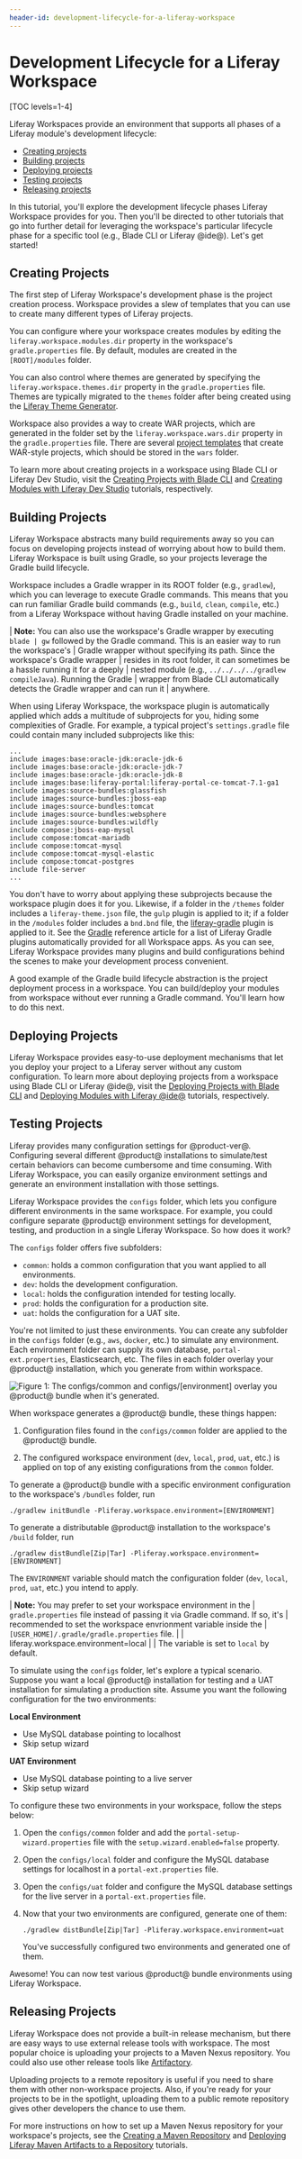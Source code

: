 ```yaml
---
header-id: development-lifecycle-for-a-liferay-workspace
---
```


# Development Lifecycle for a Liferay Workspace

[TOC levels=1-4]

Liferay Workspaces provide an environment that supports all phases of a Liferay
module's development lifecycle:

- [Creating projects](#creating-projects)
- [Building projects](#building-projects)
- [Deploying projects](#deploying-projects)
- [Testing projects](#testing-projects)
- [Releasing projects](#releasing-projects)

In this tutorial, you'll explore the development lifecycle phases Liferay
Workspace provides for you. Then you'll be directed to other tutorials that go
into further detail for leveraging the workspace's particular lifecycle phase
for a specific tool (e.g., Blade CLI or Liferay @ide@). Let's get started!

## Creating Projects

The first step of Liferay Workspace's development phase is the project creation
process. Workspace provides a slew of templates that you can use to create many
different types of Liferay projects.

You can configure where your workspace creates modules by editing the
`liferay.workspace.modules.dir` property in the workspace's `gradle.properties`
file. By default, modules are created in the `[ROOT]/modules` folder.

You can also control where themes are generated by specifying the
`liferay.workspace.themes.dir` property in the `gradle.properties` file. Themes
are typically migrated to the `themes` folder after being created using the
[Liferay Theme Generator](/docs/7-1/tutorials/-/knowledge_base/t/creating-themes).

Workspace also provides a way to create WAR projects, which are generated in the
folder set by the `liferay.workspace.wars.dir` property in the
`gradle.properties` file. There are several
[project templates](/docs/7-1/reference/-/knowledge_base/r/project-templates)
that create WAR-style projects, which should be stored in the `wars` folder.

To learn more about creating projects in a workspace using Blade CLI or Liferay
Dev Studio, visit the
[Creating Projects with Blade CLI](/docs/7-1/tutorials/-/knowledge_base/t/creating-projects-with-blade-cli)
and
[Creating Modules with Liferay Dev Studio](/docs/7-1/tutorials/-/knowledge_base/t/creating-modules-with-liferay-ide)
tutorials, respectively.

## Building Projects

Liferay Workspace abstracts many build requirements away so you can focus on
developing projects instead of worrying about how to build them. Liferay
Workspace is built using Gradle, so your projects leverage the Gradle build
lifecycle.

Workspace includes a Gradle wrapper in its ROOT folder (e.g., `gradlew`), which
you can leverage to execute Gradle commands. This means that you can run
familiar Gradle build commands (e.g., `build`, `clean`, `compile`, etc.) from a
Liferay Workspace without having Gradle installed on your machine.

| **Note:** You can also use the workspace's Gradle wrapper by executing `blade
| gw` followed by the Gradle command. This is an easier way to run the workspace's
| Gradle wrapper without specifying its path. Since the workspace's Gradle wrapper
| resides in its root folder, it can sometimes be a hassle running it for a deeply
| nested module (e.g., `../../../../gradlew compileJava`). Running the Gradle
| wrapper from Blade CLI automatically detects the Gradle wrapper and can run it
| anywhere.

When using Liferay Workspace, the workspace plugin is automatically applied
which adds a multitude of subprojects for you, hiding some complexities of
Gradle. For example, a typical project's `settings.gradle` file could contain
many included subprojects like this:

    ...
    include images:base:oracle-jdk:oracle-jdk-6
    include images:base:oracle-jdk:oracle-jdk-7
    include images:base:oracle-jdk:oracle-jdk-8
    include images:base:liferay-portal:liferay-portal-ce-tomcat-7.1-ga1
    include images:source-bundles:glassfish
    include images:source-bundles:jboss-eap
    include images:source-bundles:tomcat
    include images:source-bundles:websphere
    include images:source-bundles:wildfly
    include compose:jboss-eap-mysql
    include compose:tomcat-mariadb
    include compose:tomcat-mysql
    include compose:tomcat-mysql-elastic
    include compose:tomcat-postgres
    include file-server
    ...

You don't have to worry about applying these subprojects because the workspace
plugin does it for you. Likewise, if a folder in the `/themes` folder includes a
`liferay-theme.json` file, the `gulp` plugin is applied to it; if a folder in
the `/modules` folder includes a `bnd.bnd` file, the
[liferay-gradle](/docs/7-1/tutorials/-/knowledge_base/t/liferay-sample-projects)
plugin is applied to it. See the
[Gradle](/docs/7-1/reference/-/knowledge_base/r/gradle) reference article for a
list of Liferay Gradle plugins automatically provided for all Workspace
apps. As you can see, Liferay Workspace provides many plugins and build
configurations behind the scenes to make your development process convenient.

A good example of the Gradle build lifecycle abstraction is the project
deployment process in a workspace. You can build/deploy your modules from
workspace without ever running a Gradle command. You'll learn how to do this
next.

## Deploying Projects

Liferay Workspace provides easy-to-use deployment mechanisms that let you deploy
your project to a Liferay server without any custom configuration. To learn more
about deploying projects from a workspace using Blade CLI or Liferay @ide@,
visit the
[Deploying Projects with Blade CLI](/docs/7-1/tutorials/-/knowledge_base/t/deploying-projects-with-blade-cli)
and
[Deploying Modules with Liferay @ide@](/docs/7-1/tutorials/-/knowledge_base/t/deploying-projects-with-liferay-ide)
tutorials, respectively.

## Testing Projects

Liferay provides many configuration settings for @product-ver@. Configuring
several different @product@ installations to simulate/test certain behaviors can
become cumbersome and time consuming. With Liferay Workspace, you can easily
organize environment settings and generate an environment installation with
those settings.

Liferay Workspace provides the `configs` folder, which lets you configure
different environments in the same workspace. For example, you could configure
separate @product@ environment settings for development, testing, and production
in a single Liferay Workspace. So how does it work?

The `configs` folder offers five subfolders:

- `common`: holds a common configuration that you want applied to all
  environments.
- `dev`: holds the development configuration.
- `local`: holds the configuration intended for testing locally.
- `prod`: holds the configuration for a production site.
- `uat`: holds the configuration for a UAT site.

You're not limited to just these environments. You can create any subfolder in
the `configs` folder (e.g., `aws`, `docker`, etc.) to simulate any environment.
Each environment folder can supply its own database, `portal-ext.properties`,
Elasticsearch, etc. The files in each folder overlay your @product@
installation, which you generate from within workspace.

![Figure 1: The `configs/common` and `configs/[environment]` overlay you @product@ bundle when it's generated.](../../../images/workspace-configs.png)

When workspace generates a @product@ bundle, these things happen:

1.  Configuration files found in the `configs/common` folder are applied to the
    @product@ bundle.

2.  The configured workspace environment (`dev`, `local`, `prod`, `uat`, etc.)
    is applied on top of any existing configurations from the `common` folder.

To generate a @product@ bundle with a specific environment configuration to the
workspace's `/bundles` folder, run

    ./gradlew initBundle -Pliferay.workspace.environment=[ENVIRONMENT]

<!-- `blade server init` is not able to pass the environment param in currently.
This new feature is requested in BLADE-343. -Cody -->

To generate a distributable @product@ installation to the workspace's `/build`
folder, run

    ./gradlew distBundle[Zip|Tar] -Pliferay.workspace.environment=[ENVIRONMENT]

The `ENVIRONMENT` variable should match the configuration folder (`dev`,
`local`, `prod`, `uat`, etc.) you intend to apply.

| **Note:** You may prefer to set your workspace environment in the
| `gradle.properties` file instead of passing it via Gradle command. If so, it's
| recommended to set the workspace envrionment variable inside the
| `[USER_HOME]/.gradle/gradle.properties` file.
| 
|     liferay.workspace.environment=local
| 
| The variable is set to `local` by default.

To simulate using the `configs` folder, let's explore a typical scenario.
Suppose you want a local @product@ installation for testing and a UAT
installation for simulating a production site. Assume you want the following
configuration for the two environments:

**Local Environment**

- Use MySQL database pointing to localhost
- Skip setup wizard

**UAT Environment**

- Use MySQL database pointing to a live server
- Skip setup wizard

To configure these two environments in your workspace, follow the steps below:

1.  Open the `configs/common` folder and add the
    `portal-setup-wizard.properties` file with the `setup.wizard.enabled=false`
    property.
2.  Open the `configs/local` folder and configure the MySQL database settings
    for localhost in a `portal-ext.properties` file.
3.  Open the `configs/uat` folder and configure the MySQL database settings for
    the live server in a `portal-ext.properties` file.

4.  Now that your two environments are configured, generate one of them:

        ./gradlew distBundle[Zip|Tar] -Pliferay.workspace.environment=uat

    You've successfully configured two environments and generated one of them.

Awesome! You can now test various @product@ bundle environments using Liferay
Workspace.

## Releasing Projects

Liferay Workspace does not provide a built-in release mechanism, but there are
easy ways to use external release tools with workspace. The most popular choice
is uploading your projects to a Maven Nexus repository. You could also use other
release tools like [Artifactory](https://www.jfrog.com/artifactory/).

Uploading projects to a remote repository is useful if you need to share them
with other non-workspace projects. Also, if you're ready for your projects to be
in the spotlight, uploading them to a public remote repository gives other
developers the chance to use them.

For more instructions on how to set up a Maven Nexus repository for your
workspace's projects, see the
[Creating a Maven Repository](/docs/7-1/tutorials/-/knowledge_base/t/creating-a-maven-repository)
and
[Deploying Liferay Maven Artifacts to a Repository](/docs/7-1/tutorials/-/knowledge_base/t/deploying-liferay-maven-artifacts-to-a-repository)
tutorials.
